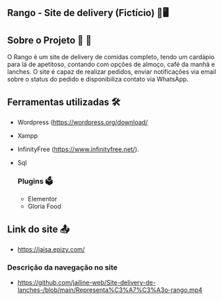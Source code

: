 ## Rango -  Site de delivery (Fictício) 🚧🖥️

## Sobre o Projeto 🎯 🪩 

O Rango é um site de delivery de comidas completo, tendo um cardápio para lá de apetitoso, contando com opções
de almoço, café da manhã e lanches. O site é capaz de realizar pedidos, enviar notificações via email
sobre o status do pedido e disponibiliza contato via WhatsApp.

## Ferramentas utilizadas 🛠️

  - Wordpress (https://wordpress.org/download/
  - Xampp
  - InfinityFree (https://www.infinityfree.net/).
  - Sql

    ### Plugins 🗳️ 
    
      - Elementor
      - Gloria Food

## Link do site 📤

  - https://jaisa.epizy.com/

### Descrição da navegação no site

  -  https://github.com/jailine-web/Site-delivery-de-lanches-/blob/main/Representa%C3%A7%C3%A3o-rango.mp4
